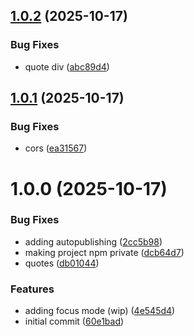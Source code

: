 ## [1.0.2](https://github.com/igventurelli/in-toolkit/compare/v1.0.1...v1.0.2) (2025-10-17)


### Bug Fixes

* quote div ([abc89d4](https://github.com/igventurelli/in-toolkit/commit/abc89d40638e334d752512a245d184d98170f9f5))

## [1.0.1](https://github.com/igventurelli/in-toolkit/compare/v1.0.0...v1.0.1) (2025-10-17)


### Bug Fixes

* cors ([ea31567](https://github.com/igventurelli/in-toolkit/commit/ea31567e0507d6ddd28dbd08f3e4ede4b0ea4a51))

# 1.0.0 (2025-10-17)


### Bug Fixes

* adding autopublishing ([2cc5b98](https://github.com/igventurelli/in-toolkit/commit/2cc5b982abdcab966369ae177355f0e1a42c7d9d))
* making project npm private ([dcb64d7](https://github.com/igventurelli/in-toolkit/commit/dcb64d755e19747c02ca70d30cfcd9fc9ca888d3))
* quotes ([db01044](https://github.com/igventurelli/in-toolkit/commit/db01044140243a148163df1143fff1bed6feefc5))


### Features

* adding focus mode (wip) ([4e545d4](https://github.com/igventurelli/in-toolkit/commit/4e545d45ab473903a0f5654a8e41279e2615fb77))
* initial commit ([60e1bad](https://github.com/igventurelli/in-toolkit/commit/60e1bad26f279aee576d753c81fffea9e474ba8d))

